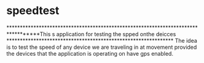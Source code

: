 # speedtest
**********************************************************************************This s application for testing the spped onthe deicces **************************************************************
The idea is to test the speed of any device we are traveling in at movement provided the devices that the application is operating on have gps enabled. 
